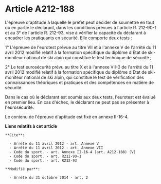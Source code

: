 # Article A212-188

L'épreuve d'aptitude à laquelle le préfet peut décider de soumettre en tout ou en partie le déclarant, dans les conditions
prévues à l'article R. 212-90-1 et au 3° de l'article R. 212-93, vise à vérifier la capacité du déclarant à encadrer les
pratiquants en sécurité. Elle comporte deux tests : 

1° L'épreuve de l'eurotest prévue au titre VII et à l'annexe V de l'arrêté du 11 avril 2012 modifié relatif à la formation
spécifique du diplôme d'Etat de ski-moniteur national de ski alpin qui constitue le test technique de sécurité ; 

2° Le test eurosécurité prévu au titre X et à l'annexe VII-3 de l'arrêté du 11 avril 2012 modifié relatif à la formation
spécifique du diplôme d'Etat de ski-moniteur national de ski alpin, qui constitue le test de vérification des connaissances
théoriques et pratiques et des compétences en matière de sécurité. 

Dans le cas où le déclarant est soumis aux deux tests, l'eurotest est évalué en premier lieu. En cas d'échec, le déclarant ne
peut pas se présenter à l'eurosécurité. 

Le contenu de l'épreuve d'aptitude est fixé en annexe II-16-4.

**Liens relatifs à cet article**

	**Cite**:

	  - Arrêté du 11 avril 2012 - art. Annexe V
	  - Arrêté du 11 avril 2012 - art. Annexe VII
	  - Code du sport. - art. Annexe II-16-4 (art. A212-188) (V)
	  - Code du sport. - art. R212-90-1
	  - Code du sport. - art. R212-93

	**Modifié par**:

	  - Arrêté du 31 octobre 2014 - art. 2
